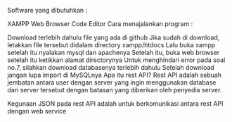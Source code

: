 Software yang dibutuhkan :

XAMPP
Web Browser
Code Editor
Cara menajalankan program :

Download terlebih dahulu file yang ada di github
Jika sudah di download, letakkan file tersebut didalam directory xampp/htdocs
Lalu buka xampp setelah itu nyalakan mysql dan apachenya
Setelah itu, buka web browser setelah itu ketikkan alamat directorynya
Untuk menghindari error pada soal no.7, silahkan download databasenya terlebih dahulu
Setelah download jangan lupa import di MySQLnya
Apa itu rest API? Rest API adalah sebuah jembatan antara user dengan server yang ingin menggunakan database dari server tersebut dengan batasan yang diberikan oleh penyedia server.

Kegunaan JSON pada rest API adalah untuk berkomunikasi antara rest API dengan web service
